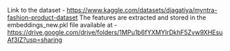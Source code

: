 Link to the dataset - https://www.kaggle.com/datasets/djagatiya/myntra-fashion-product-dataset
The features are extracted and stored in the embeddings_new.pkl file available at - https://drive.google.com/drive/folders/1MPu1b6fYXMYIrDkhF5Zvw9XHEsuAf3IZ?usp=sharing
